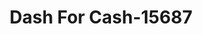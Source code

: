 ---
f_zip-code: 75001
f_state-code: TX
title: Dash For Cash-15687
f_phone: 972-818-9669
f_city-only: Addison
f_address: 4570 Westgrove Drive Addison
f_location-unique-id: '15687'
slug: dash-for-cash-15687
updated-on: '2024-05-30T13:46:58.046Z'
created-on: '2024-05-30T13:36:59.803Z'
published-on: '2024-05-30T13:54:32.469Z'
f_city-state: cms/city/addison-tx.md
f_company: cms/company/dash-for-cash.md
f_state: cms/state/texas.md
layout: '[payday-loan].html'
tags: payday-loan
---